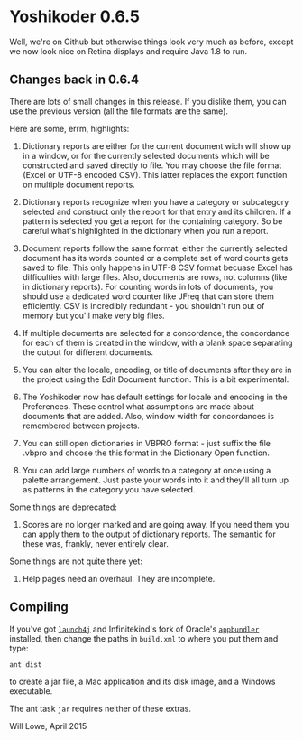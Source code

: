 # Yoshikoder 0.6.5

Well, we're on Github but otherwise things look very much as before, except 
we now look nice on Retina displays and require Java 1.8 to run.

## Changes back in 0.6.4

There are lots of small changes in this release.  If you dislike them, you can use the 
previous version (all the file formats are the same).

Here are some, errm, highlights: 

 1. Dictionary reports are either for the current document wich will
    show up in a window, or for the currently selected documents which
    will be constructed and saved directly to file.  You may choose
    the file format (Excel or UTF-8 encoded CSV).  This latter
    replaces the export function on multiple document reports.

 2. Dictionary reports recognize when you have a category or
    subcategory selected and construct only the report for that entry
    and its children.  If a pattern is selected you get a report for
    the containing category.  So be careful what's highlighted in the
    dictionary when you run a report.

 3. Document reports follow the same format: either the currently
    selected document has its words counted or a complete set of word
    counts gets saved to file.  This only happens in UTF-8 CSV format
    becuase Excel has difficulties with large files.  Also, documents
    are rows, not columns (like in dictionary reports).  For counting
    words in lots of documents, you should use a dedicated word
    counter like JFreq that can store them efficiently.  CSV is
    incredibly redundant - you shouldn't run out of memory but you'll
    make very big files.

 4. If multiple documents are selected for a concordance, the
    concordance for each of them is created in the window, with a
    blank space separating the output for different documents.

 5. You can alter the locale, encoding, or title of documents after
    they are in the project using the Edit Document function.  This is
    a bit experimental.

 6. The Yoshikoder now has default settings for locale and encoding in
    the Preferences.  These control what assumptions are made about
    documents that are added.  Also, window width for concordances is
    remembered between projects.

 7. You can still open dictionaries in VBPRO format - just suffix the
    file .vbpro and choose the this format in the Dictionary Open
    function.

 8. You can add large numbers of words to a category at once using a
    palette arrangement.  Just paste your words into it and they'll
    all turn up as patterns in the category you have selected.

Some things are deprecated:

 1. Scores are no longer marked and are going away.  If you need them
    you can apply them to the output of dictionary reports.  The
    semantic for these was, frankly, never entirely clear.

Some things are not quite there yet:

 1. Help pages need an overhaul.  They are incomplete.

Compiling
---------

If you've got [`launch4j`](https://sourceforge.net/projects/launch4j/) and 
Infinitekind's fork of Oracle's [`appbundler`](https://bitbucket.org/infinitekind/appbundler)
installed, then change the paths in `build.xml` to where you put them and type:

    ant dist

to create a jar file, a Mac application and its disk image, and a Windows executable.

The ant task `jar` requires neither of these extras.

Will Lowe, April 2015
